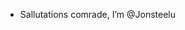 - Sallutations comrade, I’m @Jonsteelu

<!---
Jonsteelu/Jonsteelu is a ✨ special ✨ repository because its `README.md` (this file) appears on your GitHub profile.
You can click the Preview link to take a look at your changes.
--->
